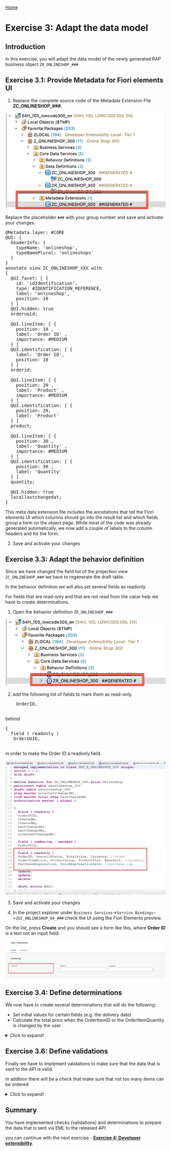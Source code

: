 [Home ](../../README.md)  

# Exercise 3: Adapt the data model

## Introduction

In this exercise, you will adapt the data model of the newly generated RAP business object `ZR_ONLINESHOP_###`


<!--
## Exercise 3.0: Enhance the data model


In this step we will use a value help `ZI_PRODUCT_VH_REUSE` that has been provided for your in this workshop in the demo system. In addition some fields that are accessible via this association (e.g. the product description) will be included in the data model.  

When working with a system provided as part of a SAP workshop this view will be provided. If you try out this script in your own SAP S/4HANA 2022 on prem system you would have to create this view manually.  

The source code of ZI_PRODUCT_VH_REUSE can be found here:   
![document](../../images/doc.png) [ZI_PRODUCT_VH_REUSE](sources/ZI_PRODUCT_VH_REUSE.txt) 

1. Open the cds view `ZR_ONLINESHOP_###` 

![enhance_data_model](images/090_adapt_data_model.png)  

2. Add an association to the released CDS view for product data to it.
<pre lang="ABAP">
association [1..1] to ZI_PRODUCT_VH_REUSE as _Product on $projection.OrderItemID = _Product.Product
</pre>

3. Add the fields `_Product.ProductGroup`, `_Product.ProductText`, `_Product.BaseUnit` and the association `_Product` to the field list.

<pre lang="ABAP">
      ,
      _Product.ProductGroup,
      _Product.ProductText,
      _Product.BaseUnit,
      _Product
</pre>

![enhance_data_model](images/100_adapt_data_model.png)  

4. Save and activate your changes

5. Open the cds view `ZC_ONLINESHOP_###` 
   
6. Add a value help for the field `OrderItemID`.
<pre lang="ABAP">
      @Consumption.valueHelpDefinition: [{ entity: { name: 'ZI_PRODUCT_VH_REUSE', element: 'Product' },
                                     useForValidation: true }  ]
</pre>

7. Add the fields `ProductGroup`, `ProductText`, `BaseUnit`, `CreatedAt` and the association `_Product` to the field list.
<pre lang="ABAP">
       ,
      CreatedAt,
      ProductGroup,
      ProductText,
      BaseUnit,
      _Product
</pre>

![enhance_data_model](images/110_adapt_data_model.png) 

8. Save and activate your changes

-->
<!--
> **Note:**   
> When a starter project has been generated the field `CreatedAt` has already been added to the projection view.  
> You will thus get the following error message: *The name CreatedAt is not unique*   
> In this case simply delete or comment out the duplicate `CreatedAt` entry.
>    
> ![enhance_data_model](images/105_adapt_data_model.png) 
-->
 
## Exercise 3.1: Provide Metadata for Fiori elements UI
 
1. Replace the complete source code of the Metadata Extension File **ZC_ONLINESHOP_###**.   

![enhance_data_model](images/115_adapt_data_model.png) 

  Replace the placeholder `###` with your group number and save and activate your changes.    

 
<pre lang="ABAP">
@Metadata.layer: #CORE
@UI: {
  headerInfo: {
    typeName: 'onlineshop',
    typeNamePlural: 'onlineshops'
  }
}
annotate view ZC_ONLINESHOP_XXX with
{
  @UI.facet: [ {
    id: 'idIdentification',
    type: #IDENTIFICATION_REFERENCE,
    label: 'onlineshop',
    position: 10
  } ]
  @UI.hidden: true
  orderuuid;

  @UI.lineItem: [ {
    position: 10 ,
    label: 'Order ID' ,
    importance: #MEDIUM
  } ]
  @UI.identification: [ {
    label: 'Order ID',
    position: 10
  } ]
  orderid;

  @UI.lineItem: [ {
    position: 20 ,
    label: 'Product' ,
    importance: #MEDIUM
  } ]
  @UI.identification: [ {
    position: 20,
    label: 'Product'
  } ]
  product;

  @UI.lineItem: [ {
    position: 30 ,
    label: 'Quantity' ,
    importance: #MEDIUM
  } ]
  @UI.identification: [ {
    position: 30 ,
    label: 'Quantity'
  } ]
  quantity;

  @UI.hidden: true
  locallastchangedat;
}
</pre>

  This meta data extension file includes the annotations that tell the Fiori elements UI which columns should go into the result list and which fields group a form on the object page. While most of the code was already generated automatically, we now add a couple of labels to the column headers and for the form.

2. Save and activate your changes



## Exercise 3.3: Adapt the behavior definition


Since we have changed the field list of the projection view `ZC_ONLINESHOP_###` we have to regenerate the draft table.

In the behavior definition we will also set several fields as readonly.

For fields that are read-only and that are not read from the value help we have to create determinations. 
  
  1. Open the behavior definition `ZR_ONLINESHOP_###`.  

  ![adapt_bdef](images/195_adapt_bdef.png)  

  2. add the following list of fields to mark them as read-only.  
  <pre lang="ABAP">
    OrderID,
  </pre>

  behind

  <pre lang="ABAP">
{
  field ( readonly )
   OrderUUID,
  </pre>

  in order to make the Order ID a readonly field.

  ![adapt_bdef](images/220_adapt_bdef.png)  
 
  3. Save and activate your changes   

  4. In the project explorer under `Business Services`->`Service Bindings`->`ZUI_ONLINESHOP_O4_###` check the UI using the Fiori Elements preview. 

  On the list, press **Create** and you should see a form like this, where **Order ID** is a text not an input field:

  ![adapt_bdef](images/230_adapt_bdef.png)  
 
<!--
## Exercise 3.4: Define constants for lhc_onlineshop

As a preparation for implementing determinations and validations we will add constants in the local handler class `lhc_onlineshop` of the the behavior implementation class `ZBP_R_ONLINESHOP_###` so that these variables can be used by all implementations.  

![adapt_bil](images/adapt_behavior_implementation_class.gif)   

<details>
  <summary>Click to expand!</summary>
  
  1. Navigate to the behavior implementation class `ZBP_R_ONLINESHOP_###` in the *Project Explorer* and then click on the tab *Local Types*.   

  ![adapt_bdef](images/290_adapt_bdef.png)  
  
  2. Start the implementation by adding the following constants in the private section of your local handler class `lhc_onlineshop`.   

  <pre lang="ABAP">
  
CLASS lcl_OnlineShop DEFINITION INHERITING FROM cl_abap_behavior_handler.
  PRIVATE SECTION.

    CONSTANTS:
      BEGIN OF is_draft,
        false TYPE abp_behv_flag VALUE '00', " active (not draft)
        true  TYPE abp_behv_flag VALUE '01', " draft
      END OF is_draft.
    CONSTANTS:
      BEGIN OF c_overall_status,
        new            TYPE string VALUE 'New / Composing',
        new_code       TYPE int1   VALUE 2, "'New / Composing'
        submitted      TYPE string VALUE 'Submitted / Approved',
        submitted_code TYPE int1   VALUE 3, "'Submitted / Approved'
      END OF c_overall_status.
      
   </pre>

   3. Save and activate your changes.

 
</details>

-->

## Exercise 3.4: Define determinations


  We now have to create several determinations that will do the following: 
  - Set initial values for certain fields (e.g. the delivery date)  
  - Calculate the total price when the OrderItemID or the OrderItemQuantity is changed by the user  

 <details>
  <summary>Click to expand!</summary>
 
  1. Add the following determinations to your behavior definition **ZR_ONLINESHOP_###** (in the project explorer under **Core Data Services**** ->**Behavior Definitions**)

  <pre lang="ABAP">
  determination setInitialOrderValues on modify { create; }
  determination updateProductDetails on modify { field OrderItemID; }
  determination calculateTotalPrice on modify { create; field OrderItemID; field OrderItemQuantity; }
  </pre>

  
  ![define_determinations](images/300_define_determinations.png)  


  2. Use the quick fix **Ctrl+1** (**Command+1** on Mac)to generate the appropriate methods in the behavior definition class.

  ![define_determinations](images/310_define_determinations.png)  

  3. Add the following code snippet to implement the determination `calculateTotalPrice`. The code updates the field `TotalPrice` when the field `OrderItemID` and thus the `OrderItemPrice` has changed or if the field `OrderItemQuantity` has changed. 

  
   <pre lang="ABAP">
   
    METHOD calculateTotalPrice.
    DATA total_price TYPE ZR_OnlineShop_###-TotalPrice.

    " read transfered instances
    READ ENTITIES OF ZR_OnlineShop_### IN LOCAL MODE
      ENTITY OnlineShop
        FIELDS ( OrderID TotalPrice )
        WITH CORRESPONDING #( keys )
      RESULT DATA(OnlineShops).

    LOOP AT OnlineShops ASSIGNING FIELD-SYMBOL(&lt;OnlineShop&gt;).
      " calculate total value
      &lt;OnlineShop&gt;-TotalPrice = &lt;OnlineShop&gt;-OrderItemPrice * &lt;OnlineShop&gt;-OrderItemQuantity.
    ENDLOOP.

    "update instances
    MODIFY ENTITIES OF ZR_OnlineShop_### IN LOCAL MODE
      ENTITY OnlineShop
        UPDATE FIELDS ( TotalPrice )
        WITH VALUE #( FOR OnlineShop IN OnlineShops (
                           %tky       = OnlineShop-%tky
                           TotalPrice = OnlineShop-TotalPrice
                        ) ).
    ENDMETHOD.
 
  </pre>

 
  4. Add the following code snippet to implement the determination `setInitialOrderValues`. The code selects the next weekday in two weeks as a delivery day, it sets the initial status and it calculates a semantic key for the field `OrderID`

 <pre lang="ABAP">
     METHOD setInitialOrderValues.
      DATA delivery_date TYPE I_PurchaseReqnItemTP-DeliveryDate.

"read transfered instances via EML
READ ENTITIES OF ZR_OnlineShop_### IN LOCAL MODE
  ENTITY OnlineShop
    FIELDS ( OrderID OverallStatus DeliveryDate )
    WITH CORRESPONDING #( keys )
  RESULT DATA(OnlineShops).

"delete entries with assigned order ID
DELETE OnlineShops WHERE OrderID IS NOT INITIAL.
CHECK OnlineShops IS NOT INITIAL.

" ** ABAP logic to determine order IDs and delivery date**

" get max order ID from the relevant active and draft table entries
SELECT MAX( order_id ) FROM zaonlineshop_### INTO @DATA(max_order_id). "active table
SELECT SINGLE FROM zdonlineshop_### FIELDS MAX( orderid ) INTO @DATA(max_orderid_draft). "draft table
IF max_orderid_draft > max_order_id.
  max_order_id = max_orderid_draft.
ENDIF.

"set delivery date proposal
cl_scal_api=>date_compute_day(
    EXPORTING
      iv_date           = cl_abap_context_info=>get_system_date(  )
    IMPORTING
      ev_weekday_number = DATA(weekday_number)
      ev_weekday_name = DATA(weekday_name)
     ).
CASE weekday_number.
  WHEN 6.
    delivery_date = cl_abap_context_info=>get_system_date(  ) + 16.
  WHEN 7.
    delivery_date = cl_abap_context_info=>get_system_date(  ) + 15.
  WHEN OTHERS.
    delivery_date = cl_abap_context_info=>get_system_date(  ) + 14.
ENDCASE.


"set initial values of new instances via EML
MODIFY ENTITIES OF ZR_OnlineShop_### IN LOCAL MODE
  ENTITY OnlineShop
    UPDATE FIELDS ( OrderID OverallStatus DeliveryDate OrderItemPrice )
    WITH VALUE #( FOR OnlineShop IN OnlineShops INDEX INTO i (
                       %tky           = OnlineShop-%tky
                       OrderID        = max_order_id + i
                       OverallStatus  = c_overall_status-new  "'New / Composing'
                       DeliveryDate   = delivery_date
                    ) ).
    ENDMETHOD.
    
</pre>

 5. Add the following code snippet to implement the determination `updateProductDetails`. The code selects data from the value help `zi_product_vh_reuse`.

 <pre lang="ABAP">
 
  METHOD updateProductDetails.
    "read transfered instances
    READ ENTITIES OF ZR_OnlineShop_### IN LOCAL MODE
      ENTITY OnlineShop
        FIELDS ( OrderItemID )
        WITH CORRESPONDING #( keys )
      RESULT DATA(OnlineShops).

    "read and set product details
    LOOP AT OnlineShops ASSIGNING FIELD-SYMBOL(&lt;OnlineShop&gt;).
      "read and set relevant product information
      SELECT SINGLE * FROM zi_product_vh_reuse WHERE product = @&lt;OnlineShop&gt;-OrderItemID INTO @DATA(product).
      &lt;OnlineShop&gt;-OrderItemPrice = product-price.
      &lt;OnlineShop&gt;-Currency       = product-Currency.
    ENDLOOP.

    "update instances
    MODIFY ENTITIES OF ZR_OnlineShop_### IN LOCAL MODE
      ENTITY OnlineShop
        UPDATE FIELDS ( OrderItemPrice Currency )
        WITH VALUE #( FOR OnlineShop IN OnlineShops INDEX INTO i (
                           %tky           = OnlineShop-%tky
                           OrderItemPrice = OnlineShop-OrderItemPrice
                           Currency       = OnlineShop-Currency
                        ) ).
  ENDMETHOD.
    
    
</pre>

 6. Save and activate your changes.
 7. Open the service binding `ZUI_ONLINESHOP_O4_###` to test your implementation by using the ADT Fiori preview.
 </details> 

## Exercise 3.6: Define validations


Finally we have to implement validations to make sure that the data that is sent to the API is valid.  

In addition there will be a check that make sure that not too many items can be ordered

 <details>
  <summary>Click to expand!</summary>

  1. Add the following code snippet into your behavior definition, so that the following three validations will be added:  

  <pre lang="ABAP">
    validation checkOrderedItem     on save { create; field OrderItemID; }
    validation checkOrderedQuantity on save { create; field OrderItemQuantity; }
    validation checkDeliveryDate    on save { create; field DeliveryDate; }
  </pre>

  2. Use the quick fix **Ctrl+1** to generate the appropriate methods in the behavior definition class.

  ![define_validations](images/400_define_validations.png)  


  2. Validation checkOrderedItem

  <pre lang="ABAP">
  
    METHOD checkOrderedItem.
    "read relevant order instance data
    READ ENTITIES OF ZR_OnlineShop_### IN LOCAL MODE
    ENTITY OnlineShop
     FIELDS ( OrderID OrderItemID )
     WITH CORRESPONDING #( keys )
    RESULT DATA(OnlineShops).

    DATA products TYPE SORTED TABLE OF zi_product_vh_reuse WITH UNIQUE KEY Product.

    "optimization of DB select: extract distinct non-initial product IDs
    products = CORRESPONDING #( OnlineShops DISCARDING DUPLICATES MAPPING Product = OrderItemID EXCEPT * ).
    DELETE products WHERE Product IS INITIAL.

    IF products IS NOT INITIAL.
      "check if product ID exists
      SELECT FROM zi_product_vh_reuse FIELDS product
                                FOR ALL ENTRIES IN @OnlineShops
                                WHERE product = @OnlineShops-OrderItemID
        INTO TABLE @DATA(valid_ordereditem).
    ENDIF.

    "raise msg for non existing and initial order id
    LOOP AT OnlineShops INTO DATA(OnlineShop).
      APPEND VALUE #(  %tky                 = OnlineShop-%tky
                       %state_area          = 'VALIDATE_PRODUCTID'
                     ) TO reported-onlineshop.

      IF OnlineShop-OrderItemID IS  INITIAL.
        APPEND VALUE #( %tky         = OnlineShop-%tky ) TO failed-onlineshop.
        APPEND VALUE #( %tky         = OnlineShop-%tky
                        %state_area  = 'VALIDATE_PRODUCTID'
                         %msg         = new_message_with_text(
                                             severity     = if_abap_behv_message=>severity-error
                                             text         = |Select the product to be ordered|  )
                        %element-orderitemid = if_abap_behv=>mk-on
                      ) TO reported-onlineshop.

      ELSEIF OnlineShop-OrderItemID IS NOT INITIAL AND NOT line_exists( valid_ordereditem[ product = OnlineShop-OrderItemID ] ).
        APPEND VALUE #(  %tky = OnlineShop-%tky ) TO failed-onlineshop.

        APPEND VALUE #(  %tky                 = OnlineShop-%tky
                         %state_area          = 'VALIDATE_PRODUCTID'
                         %msg         = new_message_with_text(
                                             severity     = if_abap_behv_message=>severity-error
                                             text         = |Product unknown|  )
                         %element-orderitemid = if_abap_behv=>mk-on
                      ) TO reported-onlineshop.
      ENDIF.
    ENDLOOP.
    ENDMETHOD.
   
</pre>

3. validation checkDeliveryDate     

  <pre lang="ABAP">
   METHOD checkdeliverydate.

    READ ENTITIES OF zr_onlineshop_### IN LOCAL MODE
      ENTITY OnlineShop
        FIELDS ( DeliveryDate )
        WITH CORRESPONDING #( keys )
      RESULT DATA(OnlineOrders).

    DATA(today_date) = cl_abap_context_info=>get_system_date(  ).

    LOOP AT OnlineOrders INTO DATA(online_order).

      cl_scal_api=>date_compute_day(
           EXPORTING
             iv_date           = online_order-DeliveryDate
           IMPORTING
             ev_weekday_number = DATA(weekday_number)
             ev_weekday_name = DATA(weekday_name)
             ).

      "raise msg if no delivery date is selected
      IF online_order-DeliveryDate IS INITIAL OR online_order-DeliveryDate = ' '.
        APPEND VALUE #( %tky = online_order-%tky ) TO failed-onlineshop.
        APPEND VALUE #( %tky         = online_order-%tky
                        %state_area  = 'VALIDATE_DELIVERYDATE'
                        %msg         = new_message_with_text(
                                            severity = if_abap_behv_message=>severity-error
                                            text     = 'Select a delivery date' )
                        %element-deliverydate  = if_abap_behv=>mk-on
                      ) TO reported-onlineshop.

        "raise msg if selected delivery date is less than 14 days from today
      ELSEIF  ( ( online_order-DeliveryDate ) - today_date ) < 14.
        APPEND VALUE #(  %tky = online_order-%tky ) TO failed-onlineshop.
        APPEND VALUE #(  %tky         = online_order-%tky
                         %state_area  = 'VALIDATE_DELIVERYDATE'
                         %msg         = new_message_with_text(
                                             severity     = if_abap_behv_message=>severity-error
                                             text         = |Delivery date must be at least 14 days from today.|  )
                         %element-deliverydate  = if_abap_behv=>mk-on
                      ) TO reported-onlineshop.
      ELSEIF weekday_number = 5 OR weekday_number = 6.
        APPEND VALUE #(  %tky = online_order-%tky ) TO failed-onlineshop.
        APPEND VALUE #(  %tky          = online_order-%tky
                         %state_area  = 'VALIDATE_DELIVERYDATE'
                         %msg          = new_message_with_text(
                         severity = if_abap_behv_message=>severity-error
                         text     = | No delivery on a weekend ({ weekday_name })|  )
                         %element-deliverydate  = if_abap_behv=>mk-on
                      ) TO reported-onlineshop.

      ENDIF.

    ENDLOOP.
  ENDMETHOD.

  </pre>

4. validation checkOrderedQuantity
  
  <pre lang="ABAP">
    METHOD checkOrderedQuantity.
    "read relevant order instance data
    READ ENTITIES OF ZR_OnlineShop_### IN LOCAL MODE
    ENTITY OnlineShop
     FIELDS ( OrderID OrderItemID OrderItemQuantity )
     WITH CORRESPONDING #( keys )
    RESULT DATA(OnlineShops).

    "raise msg if 0 > qty <= 10
    LOOP AT OnlineShops INTO DATA(OnlineShop).
      APPEND VALUE #(  %tky           = OnlineShop-%tky
                       %state_area    = 'VALIDATE_QUANTITY'
                     ) TO reported-onlineshop.

      IF OnlineShop-OrderItemQuantity IS INITIAL OR OnlineShop-OrderItemQuantity = ' '
         OR OnlineShop-OrderItemQuantity <= 0.
        APPEND VALUE #( %tky = OnlineShop-%tky ) TO failed-onlineshop.
        APPEND VALUE #( %tky          = OnlineShop-%tky
                        %state_area   = 'VALIDATE_QUANTITY'
                         %msg         = new_message_with_text(
                                             severity     = if_abap_behv_message=>severity-error
                                             text         = |Enter a valid quantity (up to 10)|  )
                        %element-orderitemquantity = if_abap_behv=>mk-on
                      ) TO reported-onlineshop.

      ELSEIF OnlineShop-OrderItemQuantity > 10.
        APPEND VALUE #(  %tky = OnlineShop-%tky ) TO failed-onlineshop.
        APPEND VALUE #(  %tky          = OnlineShop-%tky
                         %state_area   = 'VALIDATE_QUANTITY'
                         %msg         = new_message_with_text(
                                             severity     = if_abap_behv_message=>severity-error
                                             text         = |More than 10 items cannot be ordered|  )
                         %element-orderitemquantity  = if_abap_behv=>mk-on
                      ) TO reported-onlineshop.
      ENDIF.
    ENDLOOP.
  ENDMETHOD.
  </pre>

 4. Save and activate your changes.
 5. Open the service binding `ZUI_ONLINESHOP_O4_###` to test your implementation by using the ADT Fiori preview.

 </details> 

 ## Summary  
 
 You have implemented checks (validations) and determinations to prepare the data that is sent via EML to the released API.   
 
 you can continue with the next exercise - **[Exercise 4: Developer extensibility](../ex4/README.md)**.

